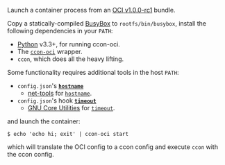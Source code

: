 Launch a container process from an [OCI v1.0.0-rc1][oci] bundle.

Copy a statically-compiled [BusyBox][] to `rootfs/bin/busybox`,
install the following dependencies in your `PATH`:

* [Python][] v3.3+, for running ccon-oci.
* The [`ccon-oci`][ccon-oci] wrapper.
* `ccon`, which does all the heavy lifting.

Some functionality requires additional tools in the host `PATH`:

* `config.json`'s [**`hostname`**][oci-hostname]
  * [net-tools][] for [`hostname`][hostname.1].
* `config.json`'s hook [**`timeout`**][oci-hook]
  * [GNU Core Utilities][coreutils] for [`timeout`][timeout.1].

and launch the container:

    $ echo 'echo hi; exit' | ccon-oci start

which will translate the OCI config to a ccon config and execute
`ccon` with the ccon config.

[oci]: https://github.com/opencontainers/specs/tree/v1.0.0-rc1
[ccon-oci]: ../../../../ccon-oci
[oci-hook]: https://github.com/opencontainers/specs/blob/v1.0.0-rc1/config.md#hooks
[oci-hostname]: https://github.com/opencontainers/specs/blob/v1.0.0-rc1/config.md#hostname

[BusyBox]: http://www.busybox.net/
[coreutils]: http://www.gnu.org/software/coreutils/coreutils.html
[net-tools]: http://net-tools.sourceforge.net/
[Python]: https://www.python.org/

[hostname.1]: http://man7.org/linux/man-pages/man1/hostname.1.html
[timeout.1]: http://man7.org/linux/man-pages/man1/timeout.1.html
